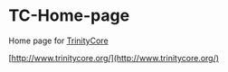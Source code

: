 TC-Home-page
============

Home page for [TrinityCore](https://github.com/TrinityCore/TrinityCore/)

[http://www.trinitycore.org/](http://www.trinitycore.org/)


